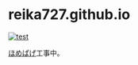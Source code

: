 # reika727.github.io

[![test](https://github.com/reika727/reika727.github.io/actions/workflows/test.yml/badge.svg)](https://github.com/reika727/reika727.github.io/actions/workflows/test.yml)

[ほめぱげ](https://reika727.github.io/)工事中。
